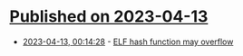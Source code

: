 # [Published on 2023-04-13](index.md)

* [2023-04-13, 00:14:28](https://lobste.rs/s/qhji1k/elf_hash_function_may_overflow) - [ELF hash function may overflow](https://maskray.me/blog/2023-04-12-elf-hash-function)
